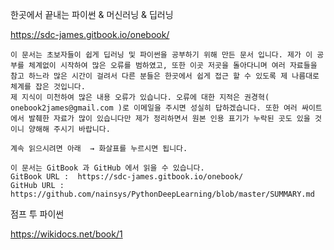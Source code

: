 한곳에서 끝내는 파이썬 & 머신러닝 & 딥러닝

https://sdc-james.gitbook.io/onebook/

    이 문서는 초보자들이 쉽게 딥러닝 및 파이썬을 공부하기 위해 만든 문서 입니다. 제가 이 공부를 체계없이 시작하여 많은 오류를 범하였고, 또한 이곳 저곳을 돌아다니며 여러 자료들을 참고 하느라 많은 시간이 걸려서 다른 분들은 한곳에서 쉽게 접근 할 수 있도록 제 나름대로 체계를 잡은 것입니다. 
    제 지식이 미천하여 많은 내용 오류가 있습니다. 오류에 대한 지적은 권경혁( onebook2james@gmail.com )로 이메일을 주시면 성실히 답하겠습니다. 또한 여러 싸이트에서 발췌한 자료가 많이 있습니다만 제가 정리하면서 원본 인용 표기가 누락된 곳도 있을 것이니 양해해 주시기 바랍니다.
    
    계속 읽으시려면 아래  → 화살표를 누르시면 됩니다.
    
    이 문서는 GitBook 과 GitHub 에서 읽을 수 있습니다.
    GitBook URL :  https://sdc-james.gitbook.io/onebook/
    GitHub URL : https://github.com/nainsys/PythonDeepLearning/blob/master/SUMMARY.md


점프 투 파이썬

https://wikidocs.net/book/1

